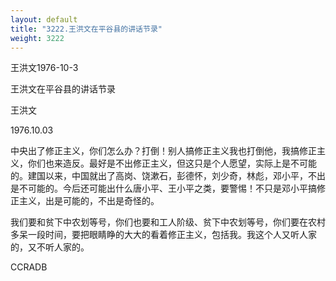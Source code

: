 ```yaml
---
layout: default
title: "3222.王洪文在平谷县的讲话节录"
weight: 3222
---
```


王洪文1976-10-3

王洪文在平谷县的讲话节录

王洪文

1976.10.03

中央出了修正主义，你们怎么办？打倒！别人搞修正主义我也打倒他，我搞修正主义，你们也来造反。最好是不出修正主义，但这只是个人愿望，实际上是不可能的。建国以来，中国就出了高岗、饶漱石，彭德怀，刘少奇，林彪，邓小平，不出是不可能的。今后还可能出什么唐小平、王小平之类，要警惕！不只是邓小平搞修正主义，出是可能的，不出是奇怪的。

我们要和贫下中农划等号，你们也要和工人阶级、贫下中农划等号，你们要在农村多呆一段时间，要把眼睛睁的大大的看着修正主义，包括我。我这个人又听人家的，又不听人家的。

CCRADB

